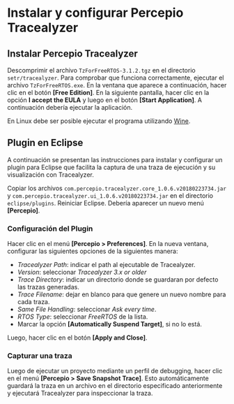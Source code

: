 # Instalar y configurar Percepio Tracealyzer

## Instalar Percepio Tracealyzer

Descomprimir el archivo `TzForFreeRTOS-3.1.2.tgz` en el directorio `setr/tracealyzer`. Para comprobar que funciona correctamente, ejecutar el archivo `TzForFreeRTOS.exe`. En la ventana que aparece a continuación, hacer clic en el botón **[Free Edition]**. En la siguiente pantalla, hacer clic en la opción **I accept the EULA** y luego en el botón **[Start Application]**. A continuación debería ejecutar la aplicación.

En Linux debe ser posible ejecutar el programa utilizando [Wine](https://www.winehq.org/).

## Plugin en Eclipse

A continuación se presentan las instrucciones para instalar y configurar un plugin para Eclipse que facilita la captura de una traza de ejecución y su visualización con Tracealyzer.

Copiar los archivos `com.percepio.tracealyzer.core_1.0.6.v20180223734.jar` y `com.percepio.tracealyzer.ui_1.0.6.v20180223734.jar` en el directorio `eclipse/plugins`. Reiniciar Eclipse. Debería aparecer un nuevo menú **[Percepio]**.

### Configuración del Plugin
Hacer clic en el menú **[Percepio > Preferences]**. En la nueva ventana, configurar las siguientes opciones de la siguientes manera:

- *Tracealyzer Path*: indicar el path al ejecutable de Tracealyzer.
- *Version*: seleccionar *Tracealyzer 3.x or older*
- *Trace Directory*: indicar un directorio donde se guardaran por defecto las trazas generadas.
- *Trace Filename*: dejar en blanco para que genere un nuevo nombre para cada traza.
- *Same File Handling*: seleccionar *Ask every time*.
- *RTOS Type*: seleccionar *FreeRTOS* de la lista.
- Marcar la opción **[Automatically Suspend Target]**, si no lo está.

Luego, hacer clic en el botón **[Apply and Close]**.

### Capturar una traza
Luego de ejecutar un proyecto mediante un perfil de debugging, hacer clic en el menú **[Percepio > Save Snapshot Trace]**. Esto automáticamente guardará la traza en un archivo en el directorio especificado anteriormente y ejecutará Tracealyzer para inspeccionar la traza.
